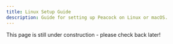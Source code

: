 ```yaml
---
title: Linux Setup Guide
description: Guide for setting up Peacock on Linux or macOS.
---
```


This page is still under construction - please check back later!
